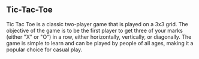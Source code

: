 <h2>Tic-Tac-Toe</h2> 
Tic Tac Toe is a classic two-player game that is played on a 3x3 grid. The objective of the game is to be the first player to get three of your marks (either "X" or "O") in a row, either horizontally, vertically, or diagonally. The game is simple to learn and can be played by people of all ages, making it a popular choice for casual play.
